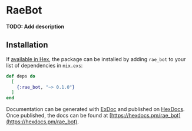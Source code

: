 # RaeBot

**TODO: Add description**

## Installation

If [available in Hex](https://hex.pm/docs/publish), the package can be installed
by adding `rae_bot` to your list of dependencies in `mix.exs`:

```elixir
def deps do
  [
    {:rae_bot, "~> 0.1.0"}
  ]
end
```

Documentation can be generated with [ExDoc](https://github.com/elixir-lang/ex_doc)
and published on [HexDocs](https://hexdocs.pm). Once published, the docs can
be found at [https://hexdocs.pm/rae_bot](https://hexdocs.pm/rae_bot).

